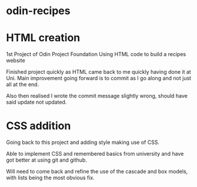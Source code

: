 # odin-recipes
# HTML creation
1st Project of Odin Project Foundation
Using HTML code to build a recipes website

Finished project quickly as HTML came back
to me quickly having done it at Uni. Main
improvement going forward is to commit as
I go along and not just all at the end.

Also then realised I wrote the commit message
slightly wrong, should have said update not 
updated.

# CSS addition
Going back to this project and adding style
making use of CSS.

Able to implement CSS and remembered basics
from university and have got better at using
git and github.

Will need to come back and refine the use of
the cascade and box models, with lists being
the most obvious fix.